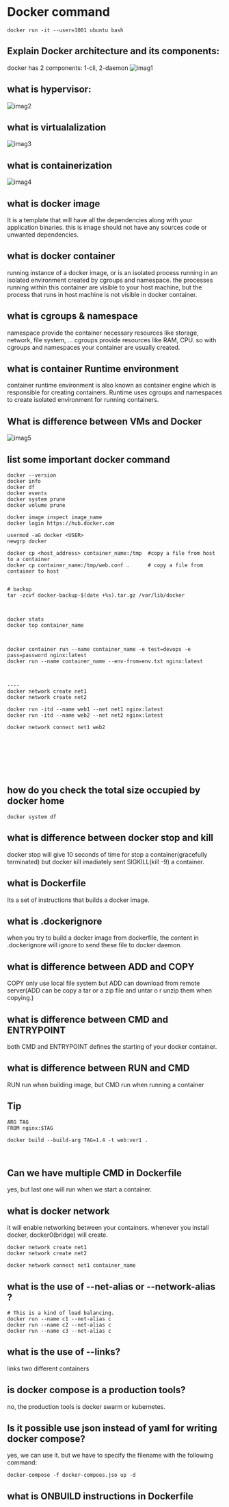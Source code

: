 # Docker command

```
docker run -it --user=1001 ubuntu bash

```

## Explain Docker architecture and its components: 
docker has 2 components: 1-cli, 2-daemon
![imag1](images/1.png)


## what is hypervisor:
![imag2](images/2.png)

## what is virtualalization
![imag3](images/3.png)

## what is containerization
![imag4](images/4.png)


## what is docker image
It is a template that will have all the dependencies along with your application binaries.
this is image should not have any sources code or unwanted dependencies.


## what is docker container
running instance of a docker image, or is an isolated process running in an isolated environment created by cgroups and namespace. the processes running within this container are visible to your host machine, but the process that runs in host machine is not visible in docker container.

## what is cgroups & namespace
namespace provide the container necessary resources like storage, network, file system, ...
cgroups provide resources like RAM, CPU. so with cgroups and namespaces your container are usually created.


## what is container Runtime environment
container runtime environment is also known as container engine which is responsible for creating containers. Runtime uses cgroups and namespaces to create isolated environment for running containers.


## What is difference between VMs and Docker
![imag5](images/5.png)


## list some important docker command

```
docker --version
docker info
docker df
docker events
docker system prune
docker volume prune

docker image inspect image_name
docker login https://hub.docker.com

usermod -aG docker <USER>
newgrp docker

docker cp <host_address> container_name:/tmp  #copy a file from host to a container
docker cp container_name:/tmp/web.conf .      # copy a file from container to host


# backup
tar -zcvf docker-backup-$(date +%s).tar.gz /var/lib/docker



docker stats
docker top container_name



docker container run --name container_name -e test=devops -e pass=password nginx:latest
docker run --name container_name --env-from=env.txt nginx:latest



----
docker network create net1
docker network create net2

docker run -itd --name web1 --net net1 nginx:latest
docker run -itd --name web2 --net net2 nginx:latest

docker network connect net1 web2








```

## how do you check the total size occupied by docker home
```
docker system df
```

## what is difference between docker stop and kill
docker stop will give 10 seconds of time for stop a container(gracefully terminated) but docker kill imadiately sent SIGKILL(kill -9) a container.



## what is Dockerfile
Its a set of instructions that builds a docker image.

## what is .dockerignore
when you try to build a docker image from dockerfile, the content in .dockerignore will ignore to send these file to docker daemon.

## what is difference between ADD and COPY
COPY only use local file system but ADD can download from remote server(ADD can be copy a tar or a zip file and untar o r unzip them when copying.)

## what is difference between CMD and ENTRYPOINT
both CMD and ENTRYPOINT defines the starting of your docker container.

## what is difference between RUN and CMD

RUN run when building image, but CMD run when running a container



## Tip
```
ARG TAG
FROM nginx:$TAG

docker build --build-arg TAG=1.4 -t web:ver1 .



```

## Can we have multiple CMD in Dockerfile
yes, but last one will run when we start a container.


## what is docker network
it will enable networking between your containers. whenever you install docker, docker0(bridge) will create.
```
docker network create net1
docker network create net2

docker network connect net1 container_name
```



## what is the use of --net-alias or --network-alias ?
```
# This is a kind of load balancing.
docker run --name c1 --net-alias c
docker run --name c2 --net-alias c
docker run --name c3 --net-alias c

```

## what is the use of --links?
links two different containers




## is docker compose is a production tools?
no, the production tools is docker swarm or kubernetes.

## Is it possible use json instead of yaml for writing docker compose?
yes, we can use it. but we have to specify the filename with the following command: 
```
docker-compose -f docker-compoes.jso up -d
```


## what is ONBUILD instructions in Dockerfile
```




```
